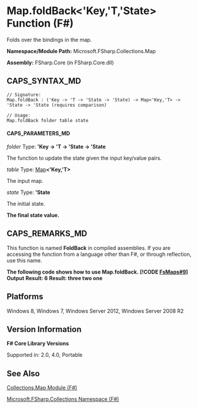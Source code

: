 # Map.foldBack<'Key,'T,'State> Function (F#)

Folds over the bindings in the map.

**Namespace/Module Path:** Microsoft.FSharp.Collections.Map

**Assembly:** FSharp.Core (in FSharp.Core.dll)


## CAPS_SYNTAX_MD

```
// Signature:
Map.foldBack : ('Key -> 'T -> 'State -> 'State) -> Map<'Key,'T> -> 'State -> 'State (requires comparison)

// Usage:
Map.foldBack folder table state
```

#### CAPS_PARAMETERS_MD
*folder*
Type: **'Key -&gt; 'T -&gt; 'State -&gt; 'State**


The function to update the state given the input key/value pairs.


*table*
Type: [Map](http://msdn.microsoft.com/en-us/library/975316ea-55e3-4987-9994-90897ad45664)**&lt;'Key,'T&gt;**


The input map.


*state*
Type: **'State**


The initial state.



**The final state value.**
## CAPS_REMARKS_MD
This function is named **FoldBack** in compiled assemblies. If you are accessing the function from a language other than F#, or through reflection, use this name.

**The following code shows how to use Map.foldBack.**
**[!CODE [FsMaps#9](../CodeSnippet/VS_Snippets_Fsharp/fsmaps/FSharp/fs/program.fs#9)]**
**Output**
**Result: 6**
**Result: three two one**
## Platforms
Windows 8, Windows 7, Windows Server 2012, Windows Server 2008 R2


## Version Information
**F# Core Library Versions**

Supported in: 2.0, 4.0, Portable




## See Also
[Collections.Map Module &#40;F&#35;&#41;](Collections.Map+Module+%28F%23%29.md)

[Microsoft.FSharp.Collections Namespace &#40;F&#35;&#41;](Microsoft.FSharp.Collections+Namespace+%28F%23%29.md)

